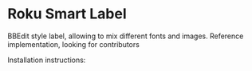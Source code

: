 # Roku Smart Label

BBEdit style label, allowing to mix different fonts and images. Reference implementation, looking for contributors

Installation instructions: